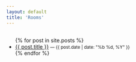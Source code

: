 ```yaml
---
layout: default
title: 'Rooms'
---
```


<h2 class="type-header" data-text="$ rooms">
  <span class="type-target"></span><span class="cursor"></span>
</h2>

<ul class="post-list">
  {% for post in site.posts %}
    <li>
      <a href="{{ post.url | relative_url }}">{{ post.title }}</a>
      <small> — {{ post.date | date: "%b %d, %Y" }}</small>
    </li>
  {% endfor %}
</ul>
